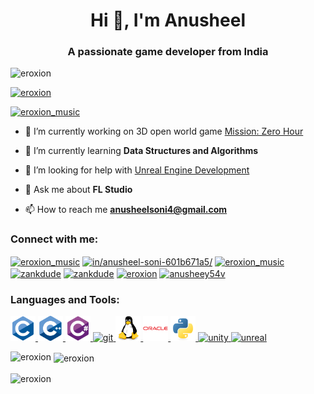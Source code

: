 <h1 align="center">Hi 👋, I'm Anusheel</h1>
<h3 align="center">A passionate game developer from India</h3>

<p align="left"> <img src="https://komarev.com/ghpvc/?username=eroxion&label=Profile%20views&color=0e75b6&style=flat" alt="eroxion" /> </p>

<p align="left"> <a href="https://github.com/ryo-ma/github-profile-trophy"><img src="https://github-profile-trophy.vercel.app/?username=eroxion" alt="eroxion" /></a> </p>

<p align="left"> <a href="https://twitter.com/eroxion_music" target="blank"><img src="https://img.shields.io/twitter/follow/eroxion_music?logo=twitter&style=for-the-badge" alt="eroxion_music" /></a> </p>

- 🔭 I’m currently working on 3D open world game [Mission: Zero Hour](https://github.com/eroxion/Project-Exhibition-I)

- 🌱 I’m currently learning **Data Structures and Algorithms**

- 🤝 I’m looking for help with [Unreal Engine Development](https://github.com/eroxion/Project-Exhibition-I)

- 💬 Ask me about **FL Studio**

- 📫 How to reach me **anusheelsoni4@gmail.com**

<h3 align="left">Connect with me:</h3>
<p align="left">
<a href="https://twitter.com/eroxion_music" target="blank"><img align="center" src="https://raw.githubusercontent.com/rahuldkjain/github-profile-readme-generator/master/src/images/icons/Social/twitter.svg" alt="eroxion_music" height="30" width="40" /></a>
<a href="https://linkedin.com/in/in/anusheel-soni-601b671a5/" target="blank"><img align="center" src="https://raw.githubusercontent.com/rahuldkjain/github-profile-readme-generator/master/src/images/icons/Social/linked-in-alt.svg" alt="in/anusheel-soni-601b671a5/" height="30" width="40" /></a>
<a href="https://instagram.com/eroxion_music" target="blank"><img align="center" src="https://raw.githubusercontent.com/rahuldkjain/github-profile-readme-generator/master/src/images/icons/Social/instagram.svg" alt="eroxion_music" height="30" width="40" /></a>
<a href="https://www.codechef.com/users/zankdude" target="blank"><img align="center" src="https://cdn.jsdelivr.net/npm/simple-icons@3.1.0/icons/codechef.svg" alt="zankdude" height="30" width="40" /></a>
<a href="https://www.hackerrank.com/zankdude" target="blank"><img align="center" src="https://raw.githubusercontent.com/rahuldkjain/github-profile-readme-generator/master/src/images/icons/Social/hackerrank.svg" alt="zankdude" height="30" width="40" /></a>
<a href="https://www.leetcode.com/eroxion" target="blank"><img align="center" src="https://raw.githubusercontent.com/rahuldkjain/github-profile-readme-generator/master/src/images/icons/Social/leet-code.svg" alt="eroxion" height="30" width="40" /></a>
<a href="https://auth.geeksforgeeks.org/user/anusheey54v" target="blank"><img align="center" src="https://raw.githubusercontent.com/rahuldkjain/github-profile-readme-generator/master/src/images/icons/Social/geeks-for-geeks.svg" alt="anusheey54v" height="30" width="40" /></a>
</p>

<h3 align="left">Languages and Tools:</h3>
<p align="left"> <a href="https://www.cprogramming.com/" target="_blank" rel="noreferrer"> <img src="https://raw.githubusercontent.com/devicons/devicon/master/icons/c/c-original.svg" alt="c" width="40" height="40"/> </a> <a href="https://www.w3schools.com/cpp/" target="_blank" rel="noreferrer"> <img src="https://raw.githubusercontent.com/devicons/devicon/master/icons/cplusplus/cplusplus-original.svg" alt="cplusplus" width="40" height="40"/> </a> <a href="https://www.w3schools.com/cs/" target="_blank" rel="noreferrer"> <img src="https://raw.githubusercontent.com/devicons/devicon/master/icons/csharp/csharp-original.svg" alt="csharp" width="40" height="40"/> </a> <a href="https://git-scm.com/" target="_blank" rel="noreferrer"> <img src="https://www.vectorlogo.zone/logos/git-scm/git-scm-icon.svg" alt="git" width="40" height="40"/> </a> <a href="https://www.linux.org/" target="_blank" rel="noreferrer"> <img src="https://raw.githubusercontent.com/devicons/devicon/master/icons/linux/linux-original.svg" alt="linux" width="40" height="40"/> </a> <a href="https://www.oracle.com/" target="_blank" rel="noreferrer"> <img src="https://raw.githubusercontent.com/devicons/devicon/master/icons/oracle/oracle-original.svg" alt="oracle" width="40" height="40"/> </a> <a href="https://www.python.org" target="_blank" rel="noreferrer"> <img src="https://raw.githubusercontent.com/devicons/devicon/master/icons/python/python-original.svg" alt="python" width="40" height="40"/> </a> <a href="https://unity.com/" target="_blank" rel="noreferrer"> <img src="https://www.vectorlogo.zone/logos/unity3d/unity3d-icon.svg" alt="unity" width="40" height="40"/> </a> <a href="https://unrealengine.com/" target="_blank" rel="noreferrer"> <img src="https://raw.githubusercontent.com/kenangundogan/fontisto/036b7eca71aab1bef8e6a0518f7329f13ed62f6b/icons/svg/brand/unreal-engine.svg" alt="unreal" width="40" height="40"/> </a> </p>

<p><img align="left" src="https://github-readme-stats.vercel.app/api/top-langs?username=eroxion&show_icons=true&locale=en&layout=compact" alt="eroxion" /></p>

<p>&nbsp;<img align="center" src="https://github-readme-stats.vercel.app/api?username=eroxion&show_icons=true&locale=en" alt="eroxion" /></p>

<p><img align="center" src="https://github-readme-streak-stats.herokuapp.com/?user=eroxion&" alt="eroxion" /></p>
